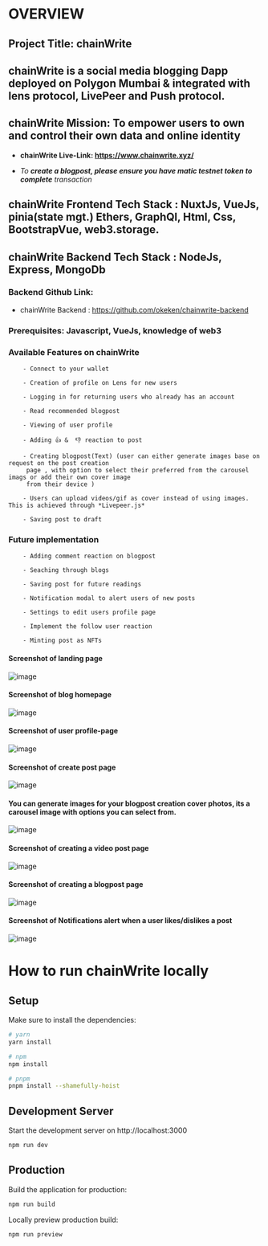 # **OVERVIEW**

## Project Title: chainWrite

## chainWrite is a social media blogging Dapp deployed on Polygon Mumbai & integrated with lens protocol, LivePeer and Push protocol.

<!-- You can read more about the following framework below -->

 <!-- ##### Lens Protocol[Lens Protocol](https://www.lens.dev/)
##### Livepeer Protocol [Livepeer](https://livepeer.org/)
##### Push Protocol [Push Protocol](https://push.org/) -->

## chainWrite Mission: To empower users to own and control their own data and online identity

- **chainWrite Live-Link: https://www.chainwrite.xyz/**

- _To **create a blogpost, please ensure you have matic testnet token to complete** transaction_

 <!-- - *Profile creation for new user takes about 1-2 hrs on Lens, **while waiting for your profile to get created, you can only login to chainWrite platform to read blogs, view users profile & once your profile is created successfully you will have access to all of the available features e.g creating your blogpost, adding like & unlike reaction to post, view blogpost &** more* -->

<!-- #### LENS PROTOCOL: is a composable and decentralized social graph. It lets creators take ownership of their content wherever they go in the digital garden of the decentralized internet, It functions on the polygon Proof Of Stake Blockchain ecosystem. You can read more here [Lens Protocol](https://www.lens.dev/) -->

## chainWrite Frontend Tech Stack : NuxtJs, VueJs, pinia(state mgt.) Ethers, GraphQl, Html, Css, BootstrapVue, web3.storage.

## chainWrite Backend Tech Stack : NodeJs, Express, MongoDb

<!-- ### The backend is use to track users that their profile has been created but still pending -->

### Backend Github Link:

- chainWrite Backend : https://github.com/okeken/chainwrite-backend

### Prerequisites: Javascript, VueJs, knowledge of web3

<!-- - Connect to your wallet -->

 <!-- Available Features on chainWrite -->

### Available Features on chainWrite

        - Connect to your wallet

        - Creation of profile on Lens for new users

        - Logging in for returning users who already has an account

        - Read recommended blogpost

        - Viewing of user profile

        - Adding 👍 &  👎 reaction to post

        - Creating blogpost(Text) (user can either generate images base on request on the post creation
         page , with option to select their preferred from the carousel imags or add their own cover image
         from their device )

        - Users can upload videos/gif as cover instead of using images. This is achieved through *Livepeer.js*

        - Saving post to draft

### Future implementation

        - Adding comment reaction on blogpost

        - Seaching through blogs

        - Saving post for future readings

        - Notification modal to alert users of new posts

        - Settings to edit users profile page

        - Implement the follow user reaction

        - Minting post as NFTs

#### Screenshot of landing page

![image](./images/homepage.png "landing page")

#### Screenshot of blog homepage

![image](./images/blogpage.JPG "blog homepage")

#### Screenshot of user profile-page

![image](./images/profile.png "profile page")

#### Screenshot of create post page

![image](./images/post-one.png "post page")

#### You can generate images for your blogpost creation cover photos, its a carousel image with options you can select from.

![image](./images/generateImg.JPG "post page")

#### Screenshot of creating a video post page

![image](./images/post-two.png "post page")

#### Screenshot of creating a blogpost page

![image](./images/signingT.JPG "post page")

#### Screenshot of Notifications alert when a user likes/dislikes a post

![image](./images/reaction.png "post page")

# How to run chainWrite locally

## Setup

Make sure to install the dependencies:

```bash
# yarn
yarn install

# npm
npm install

# pnpm
pnpm install --shamefully-hoist
```

## Development Server

Start the development server on http://localhost:3000

```bash
npm run dev
```

## Production

Build the application for production:

```bash
npm run build
```

Locally preview production build:

```bash
npm run preview
```
